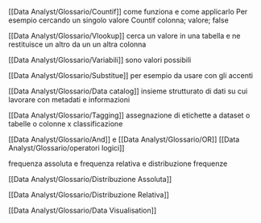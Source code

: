 [[Data Analyst/Glossario/Countif]] come funziona e come applicarlo
Per esempio cercando un singolo valore 
Countif colonna; valore; false

[[Data Analyst/Glossario/Vlookup]] cerca un valore in una tabella e ne restituisce un altro da un un altra colonna 

[[Data Analyst/Glossario/Variabili]] sono valori possibili 

[[Data Analyst/Glossario/Substitue]] per esempio da usare con gli accenti

[[Data Analyst/Glossario/Data catalog]] insieme strutturato di dati su cui lavorare con metadati e informazioni 

[[Data Analyst/Glossario/Tagging]] assegnazione di etichette a dataset o tabelle o colonne x classificazione 

[[Data Analyst/Glossario/And]] e [[Data Analyst/Glossario/OR]] [[Data Analyst/Glossario/operatori logici]]

frequenza assoluta e frequenza relativa e distribuzione frequenze 

[[Data Analyst/Glossario/Distribuzione Assoluta]]

[[Data Analyst/Glossario/Distribuzione Relativa]]

[[Data Analyst/Glossario/Data Visualisation]] 